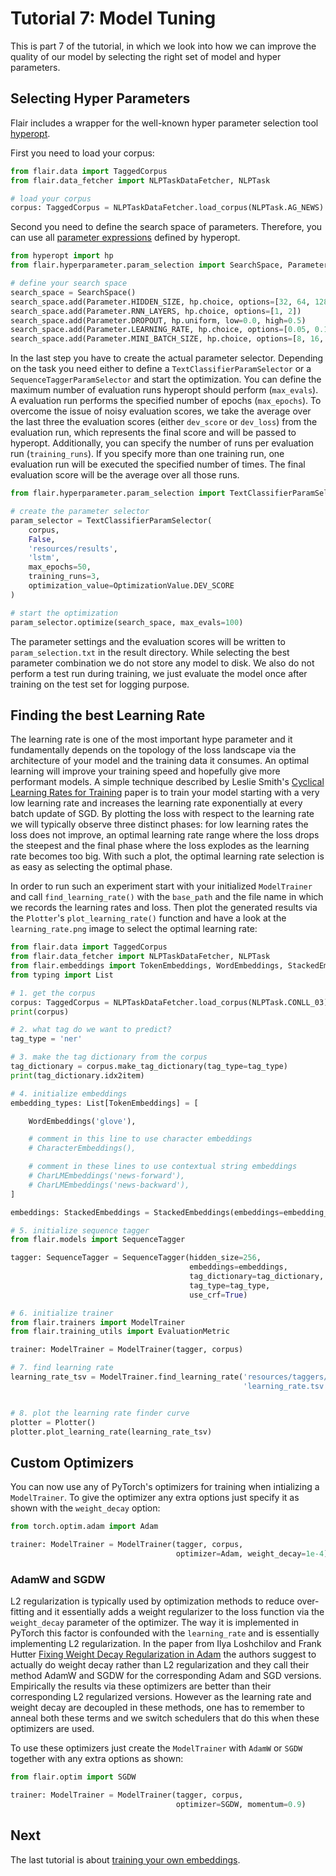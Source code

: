 # Tutorial 7: Model Tuning

This is part 7 of the tutorial, in which we look into how we can improve the quality of our model by selecting
the right set of model and hyper parameters.

## Selecting Hyper Parameters

Flair includes a wrapper for the well-known hyper parameter selection tool [hyperopt](https://github.com/hyperopt/hyperopt).

First you need to load your corpus:
```python
from flair.data import TaggedCorpus
from flair.data_fetcher import NLPTaskDataFetcher, NLPTask

# load your corpus
corpus: TaggedCorpus = NLPTaskDataFetcher.load_corpus(NLPTask.AG_NEWS)
```

Second you need to define the search space of parameters.
Therefore, you can use all [parameter expressions](https://github.com/hyperopt/hyperopt/wiki/FMin#21-parameter-expressions) defined by hyperopt.

```python
from hyperopt import hp
from flair.hyperparameter.param_selection import SearchSpace, Parameter

# define your search space
search_space = SearchSpace()
search_space.add(Parameter.HIDDEN_SIZE, hp.choice, options=[32, 64, 128])
search_space.add(Parameter.RNN_LAYERS, hp.choice, options=[1, 2])
search_space.add(Parameter.DROPOUT, hp.uniform, low=0.0, high=0.5)
search_space.add(Parameter.LEARNING_RATE, hp.choice, options=[0.05, 0.1, 0.15, 0.2])
search_space.add(Parameter.MINI_BATCH_SIZE, hp.choice, options=[8, 16, 32])
```

In the last step you have to create the actual parameter selector. 
Depending on the task you need either to define a `TextClassifierParamSelector` or a `SequenceTaggerParamSelector` and 
start the optimization.
You can define the maximum number of evaluation runs hyperopt should perform (`max_evals`).
A evaluation run performs the specified number of epochs (`max_epochs`). 
To overcome the issue of noisy evaluation scores, we take the average over the last three the evaluation scores (either 
`dev_score` or `dev_loss`) from the evaluation run, which represents the final score and will be passed to hyperopt.
Additionally, you can specify the number of runs per evaluation run (`training_runs`). 
If you specify more than one training run, one evaluation run will be executed the specified number of times.
The final evaluation score will be the average over all those runs.

```python
from flair.hyperparameter.param_selection import TextClassifierParamSelector, OptimizationValue

# create the parameter selector
param_selector = TextClassifierParamSelector(
    corpus, 
    False, 
    'resources/results', 
    'lstm',
    max_epochs=50, 
    training_runs=3,
    optimization_value=OptimizationValue.DEV_SCORE
)

# start the optimization
param_selector.optimize(search_space, max_evals=100)
```

The parameter settings and the evaluation scores will be written to `param_selection.txt` in the result directory.
While selecting the best parameter combination we do not store any model to disk. We also do not perform a test run
during training, we just evaluate the model once after training on the test set for logging purpose.

## Finding the best Learning Rate

The learning rate is one of the most important hype parameter and it fundamentally depends on the topology of the loss landscape via the architecture of your model and the training data it consumes. An optimal learning will improve your training speed and hopefully give more performant models. A simple technique described by Leslie Smith's [Cyclical Learning Rates for Training](https://arxiv.org/abs/1506.01186) paper is to train your model starting with a very low learning rate and increases the learning rate exponentially at every batch update of SGD. By plotting the loss with respect to the learning rate we will typically observe three distinct phases: for low learning rates the loss does not improve, an optimal learning rate range where the loss drops the steepest and the final phase where the loss explodes as the learning rate becomes too big. With such a plot, the optimal learning rate selection is as easy as selecting the optimal phase.

In order to run such an experiment start with your initialized `ModelTrainer` and call  `find_learning_rate()` with the `base_path` and the file name in which we records the learning rates and loss. Then plot the generated results via the `Plotter`'s `plot_learning_rate()` function and have a look at the `learning_rate.png` image to select the optimal learning rate:

```python
from flair.data import TaggedCorpus
from flair.data_fetcher import NLPTaskDataFetcher, NLPTask
from flair.embeddings import TokenEmbeddings, WordEmbeddings, StackedEmbeddings
from typing import List

# 1. get the corpus
corpus: TaggedCorpus = NLPTaskDataFetcher.load_corpus(NLPTask.CONLL_03).downsample(0.1)
print(corpus)

# 2. what tag do we want to predict?
tag_type = 'ner'

# 3. make the tag dictionary from the corpus
tag_dictionary = corpus.make_tag_dictionary(tag_type=tag_type)
print(tag_dictionary.idx2item)

# 4. initialize embeddings
embedding_types: List[TokenEmbeddings] = [

    WordEmbeddings('glove'),

    # comment in this line to use character embeddings
    # CharacterEmbeddings(),

    # comment in these lines to use contextual string embeddings
    # CharLMEmbeddings('news-forward'),
    # CharLMEmbeddings('news-backward'),
]

embeddings: StackedEmbeddings = StackedEmbeddings(embeddings=embedding_types)

# 5. initialize sequence tagger
from flair.models import SequenceTagger

tagger: SequenceTagger = SequenceTagger(hidden_size=256,
                                        embeddings=embeddings,
                                        tag_dictionary=tag_dictionary,
                                        tag_type=tag_type,
                                        use_crf=True)

# 6. initialize trainer
from flair.trainers import ModelTrainer
from flair.training_utils import EvaluationMetric

trainer: ModelTrainer = ModelTrainer(tagger, corpus)

# 7. find learning rate
learning_rate_tsv = ModelTrainer.find_learning_rate('resources/taggers/example-ner',
                                                    'learning_rate.tsv')


# 8. plot the learning rate finder curve
plotter = Plotter()
plotter.plot_learning_rate(learning_rate_tsv)
```

## Custom Optimizers

You can now use any of PyTorch's optimizers for training when intializing a `ModelTrainer`. To give the optimizer any extra options just specify it as shown with the `weight_decay` option:

```python
from torch.optim.adam import Adam

trainer: ModelTrainer = ModelTrainer(tagger, corpus,
                                     optimizer=Adam, weight_decay=1e-4)
```

### AdamW and SGDW

L2 regularization is typically used by optimization methods to reduce over-fitting and it essentially adds a weight regularizer to the loss function via the `weight_decay` parameter of the optimizer. The way it is implemented in PyTorch this factor is confounded with the `learning_rate` and is essentially implementing L2 regularization. In the paper from Ilya Loshchilov and Frank Hutter [Fixing Weight Decay Regularization in Adam](https://arxiv.org/abs/1711.05101) the authors suggest to actually do weight decay rather than L2 regularization and they call their method AdamW and SGDW for the corresponding Adam and SGD versions. Empirically the results via these optimizers are better than their corresponding L2 regularized versions. However as the learning rate and weight decay are decoupled in these methods, one has to remember to anneal both these terms and we switch schedulers that do this when these optimizers are used.

To use these optimizers just create the `ModelTrainer` with `AdamW` or `SGDW` together with any extra options as shown:

```python
from flair.optim import SGDW

trainer: ModelTrainer = ModelTrainer(tagger, corpus,
                                     optimizer=SGDW, momentum=0.9)
```

## Next

The last tutorial is about [training your own embeddings](/resources/docs/TUTORIAL_8_TRAINING_LM_EMBEDDINGS.md).